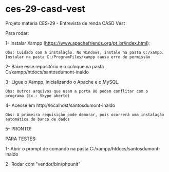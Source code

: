 ﻿# ces-29-casd-vest
Projeto matéria CES-29 - Entrevista de renda CASD Vest

Para rodar:

 1- Instalar Xampp (https://www.apachefriends.org/pt_br/index.html);
 
	Obs: Cuidado com a instalação. No Windows, instale na pasta C:/xampp. Instalar na pasta C:/ProgramFiles/xampp causa erro de permissão
	
 2- Baixe esse repositório e o coloque na pasta C:/xampp/htdocs/santosdumont-inaldo
 
 3- Ligue o Xampp, inicializando o Apache e o MySQL. 
 
	Obs: Outros arquivos que usam a porta 80 podem conflitar com o programa (Ex.: Skype aberto)
	
 4- Acesse em http://localhost/santosdumont-inaldo
 
	Obs: A primeira requisição pode demorar, pois ocorrerá uma instalação automática do banco de dados
	
 5- PRONTO!
 
 
 
 PARA TESTES:
 
 1- Abrir o prompt de comando na pasta C:/xampp/htdocs/santosdumont-inaldo
 
 2- Rodar com "vendor/bin/phpunit"

